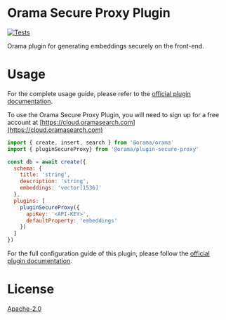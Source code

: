 # Orama Secure Proxy Plugin

[![Tests](https://github.com/oramasearch/orama/actions/workflows/turbo.yml/badge.svg)](https://github.com/oramasearch/orama/actions/workflows/turbo.yml)

Orama plugin for generating embeddings securely on the front-end.

# Usage

For the complete usage guide, please refer to the [official plugin documentation](https://docs.oramasearch.com/open-source/plugins/plugin-secure-proxy).

To use the Orama Secure Proxy Plugin, you will need to sign up for a free account at [https://cloud.oramasearch.com](https://cloud.oramasearch.com)

```js
import { create, insert, search } from '@orama/orama'
import { pluginSecureProxy} from '@orama/plugin-secure-proxy'

const db = await create({
  schema: {
    title: 'string',
    description: 'string',
    embeddings: 'vector[1536]'
  },
  plugins: [
    pluginSecureProxy({
      apiKey: '<API-KEY>',
      defaultProperty: 'embeddings'
    })
  ]
})
```

For the full configuration guide of this plugin, please follow the [official plugin documentation](https://docs.oramasearch.com/open-source/plugins/plugin-secure-proxy).

# License

[Apache-2.0](/LICENSE.md)
